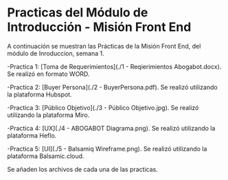 # Practicas del Módulo de Introducción - Misión Front End
A continuación se muestran las Prácticas de la Misión Front End, del módulo de Inroduccion, semana 1.

-Practica 1: [Toma de Requerimientos](./1 - Reqierimientos Abogabot.docx). Se realizó en formato WORD.

-Practica 2: [Buyer Persona](./2 - BuyerPersona.pdf). Se realizó utilizando la plataforma Hubspot.

-Practica 3: [Público Objetivo](./3 - Público Objetivo.jpg). Se realizó utilizando la plataforma Miro.

-Practica 4: [UX](./4 - ABOGABOT Diagrama.png). Se realizó utilizando la plataforma Heflo.

-Practica 5: [UI](./5 - Balsamiq Wireframe.png). Se realizó utilizando la plataforma Balsamic.cloud.

Se añaden los archivos de cada una de las practicas.
